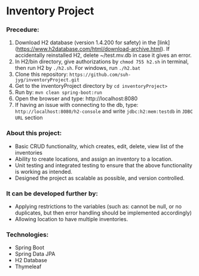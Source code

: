 # Inventory Project

### Precedure:
1. Download H2 database (version 1.4.200 for safety) in the [link] (https://www.h2database.com/html/download-archive.html). If accidentally reinstalled H2, delete ~/test.mv.db in case it gives an error. 
2. In H2/bin directory, give authorizations by `chmod 755 h2.sh` in terminal, then run H2 by `./h2.sh`. For windows, run `./h2.bat`
3. Clone this repository: `https://github.com/suh-jyg/inventoryProject.git`
4. Get to the inventoryProject directory by `cd inventoryProject>`
5. Run by: `mvn clean spring-boot:run`
6. Open the browser and type: http://localhost:8080
7. If having an issue with connecting to the db, type: `http://localhost:8080/h2-console` and write `jdbc:h2:mem:testdb` in `JDBC URL` section

### About this project:
- Basic CRUD functionality, which creates, edit, delete, view list of the inventories
- Ability to create locations, and assign an inventory to a location.
- Unit testing and integrated testing to ensure that the above functionality is working as intended. 
- Designed the project as scalable as possible, and version controlled. 

### It can be developed further by:
- Applying restrictions to the variables (such as: cannot be null, or no duplicates, but then error handling should be implemented accordingly)
- Allowing location to have multiple inventories. 


### Technologies:
- Spring Boot
- Spring Data JPA
- H2 Database
- Thymeleaf

